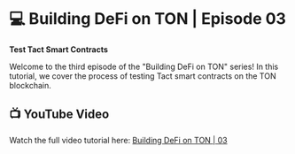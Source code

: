# 💻 Building DeFi on TON | Episode 03
**Test Tact Smart Contracts**

Welcome to the third episode of the "Building DeFi on TON" series! In this tutorial, we cover the process of testing Tact smart contracts on the TON blockchain.

## 📺 YouTube Video
Watch the full video tutorial here: [Building DeFi on TON | 03](https://www.youtube.com/watch?v=E0P1aykcCsw)
